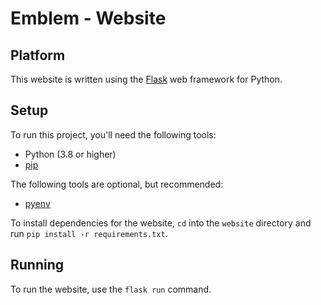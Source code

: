 # Emblem - Website

## Platform
This website is written using the
[Flask](https://flask.palletsprojects.com/en/2.0.x/) web framework for Python.

## Setup
To run this project, you'll need the following tools:

* Python (3.8 or higher)
* [pip](https://pypi.org/project/pip/)

The following tools are optional, but recommended:

* [pyenv](https://github.com/pyenv/pyenv)

To install dependencies for the website, `cd` into the `website` directory and
run `pip install -r requirements.txt`.

## Running
To run the website, use the `flask run` command.
